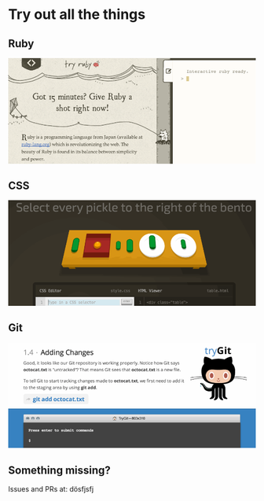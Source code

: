 # Try out all the things

## Ruby 

[![Try Ruby](images/tryruby.gif)](http://tryruby.org)

## CSS

[![CSS Diner](images/cssdiner.gif)](http://flukeout.github.io/)

## Git

[![Try Git](images/trygit.gif)](https://try.github.io/)

## Something missing?

Issues and PRs at: dösfjsfj